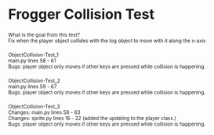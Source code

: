 # Frogger Collision Test
<font size="1">What is the goal from this test?</font><br />
<font size="1">Fix when the player object collides with the log object to move with it along the x-axis</font><br />
<br />
<font size="1">ObjectCollision-Test_1</font><br />
<font size="1">main.py lines 58 - 61</font><br />
<font size="1">Bugs: player object only moves if other keys are pressed while collision is happening.</font><br />
<br />
<font size="1">ObjectCollision-Test_2</font><br />
<font size="1">main.py lines 59 - 67</font><br />
<font size="1">Bugs: player object only moves if other keys are pressed while collision is happening.</font><br />
<br />
<font size="1">ObjectCollision-Test_3</font><br />
<font size="1">Changes: main.py lines 58 - 63</font><br />
<font size="1">Changes: sprite.py lines 16 - 22 (added the updating to the player class.)</font><br />
<font size="1">Bugs: player object only moves if other keys are pressed while collision is happening.</font><br />
